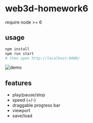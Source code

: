 # web3d-homework6

require node >= 6

## usage

```sh
npm install
npm run start
# then open http://localhost:8000/
```

![demo](../../resources/demos/hw6.gif)

## features

- play/pause/stop
- speed (+/-)
- draggable progress bar
- viewport
- save/load

